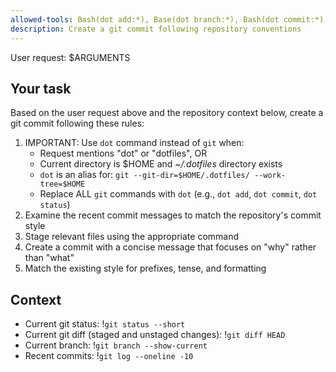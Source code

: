 ```yaml
---
allowed-tools: Bash(dot add:*), Base(dot branch:*), Bash(dot commit:*), Bash(dot diff:*), Bash(dot log:*), Bash(dot status:*), Bash(git add:*), Base(git branch:*), Bash(git commit:*), Bash(git diff:*), Bash(git log:*), Bash(git status:*)
description: Create a git commit following repository conventions
---
```


User request: $ARGUMENTS

## Your task

Based on the user request above and the repository context below, create a git commit following these rules:

1. IMPORTANT: Use `dot` command instead of `git` when:
   - Request mentions "dot" or "dotfiles", OR
   - Current directory is $HOME and *~/.dotfiles* directory exists
   - `dot` is an alias for: `git --git-dir=$HOME/.dotfiles/ --work-tree=$HOME`
   - Replace ALL `git` commands with `dot` (e.g., `dot add`, `dot commit`, `dot status`)
2. Examine the recent commit messages to match the repository's commit style
3. Stage relevant files using the appropriate command
4. Create a commit with a concise message that focuses on "why" rather than "what"
5. Match the existing style for prefixes, tense, and formatting

## Context

- Current git status: !`git status --short`
- Current git diff (staged and unstaged changes): !`git diff HEAD`
- Current branch: !`git branch --show-current`
- Recent commits: !`git log --oneline -10`